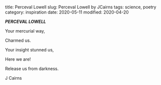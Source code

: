 title: Perceval Lowell
slug: Perceval Lowell by JCairns
tags: science, poetry
category: inspiration
date: 2020-05-11 
modified: 2020-04-20

**_PERCEVAL LOWELL_**

Your mercurial way,

Charmed us.

Your insight stunned us,

Here we are!

Release us from darkness.

J Cairns
